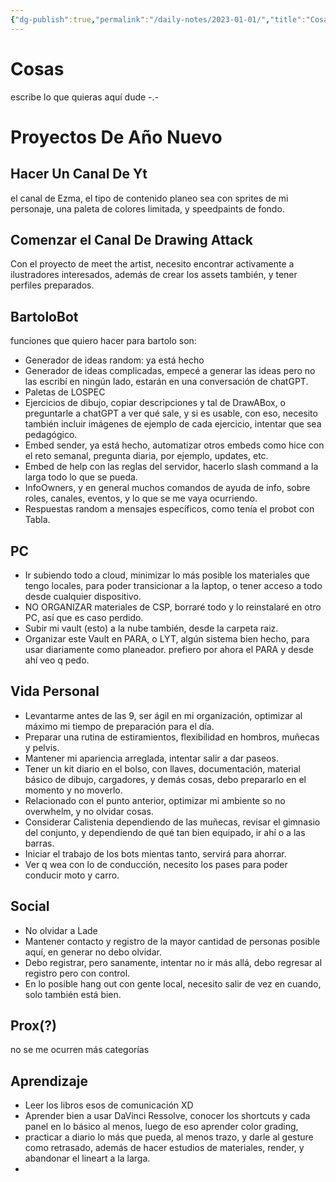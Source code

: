 ```yaml
---
{"dg-publish":true,"permalink":"/daily-notes/2023-01-01/","title":"Cosas","tags":["dailynotes"]}
---
```


# Cosas

escribe lo que quieras aquí dude -.-

# Proyectos De Año Nuevo
## Hacer Un Canal De Yt

el canal de Ezma, el tipo de contenido planeo sea con sprites de mi personaje, una paleta de colores limitada, y speedpaints de fondo.

## Comenzar el Canal De Drawing Attack

Con el proyecto de meet the artist, necesito encontrar activamente a ilustradores interesados, además de crear los assets también, y tener perfiles preparados.

## BartoloBot

funciones que  quiero hacer para bartolo son:

- Generador de ideas random: ya está hecho
- Generador de ideas complicadas, empecé a generar las ideas pero no las escribí en ningún lado, estarán en una conversación de chatGPT.
- Paletas de LOSPEC
- Ejercicios de dibujo, copiar descripciones y tal de DrawABox, o preguntarle a chatGPT a ver qué sale, y si es usable, con eso, necesito también incluir imágenes de ejemplo de cada ejercicio, intentar que sea pedagógico.
- Embed sender, ya está hecho, automatizar otros embeds como hice con el reto semanal, pregunta diaria, por ejemplo, updates, etc.
- Embed de help con las reglas del servidor, hacerlo slash command a la larga todo lo que se pueda.
- InfoOwners, y en general muchos comandos de ayuda de info, sobre roles, canales, eventos, y lo que se me vaya ocurriendo.
- Respuestas random a mensajes específicos, como tenía el probot con Tabla.

## PC
- Ir subiendo todo a cloud, minimizar lo más posible los materiales que tengo locales, para poder transicionar a la laptop, o tener acceso a todo desde cualquier dispositivo.
- NO ORGANIZAR materiales de CSP, borraré todo y lo reinstalaré en otro PC, así que es caso perdido.
- Subir mi vault (esto) a la nube también, desde la carpeta raiz.
- Organizar este Vault en PARA, o LYT, algún sistema bien hecho, para usar diariamente como planeador. prefiero por ahora el PARA y desde ahí veo q pedo.

## Vida Personal
- Levantarme antes de las 9, ser ágil en mi organización, optimizar al máximo mi tiempo de preparación para el día.
- Preparar una rutina de estiramientos, flexibilidad en hombros, muñecas y pelvis.
- Mantener mi apariencia arreglada, intentar salir a dar paseos.
- Tener un kit diario en el bolso, con llaves, documentación, material básico de dibujo, cargadores, y demás cosas, debo prepararlo en el momento y no moverlo.
- Relacionado con el punto anterior, optimizar mi ambiente so no overwhelm, y no olvidar cosas.
- Considerar Calistenia dependiendo de las muñecas, revisar el gimnasio del conjunto, y dependiendo de qué tan bien equipado, ir ahí o a las barras.
- Iniciar el trabajo de los bots mientas tanto, servirá para ahorrar.
- Ver q wea con lo de conducción, necesito los pases para poder conducir moto y carro.

## Social
- No olvidar a Lade
- Mantener contacto y registro de la mayor cantidad de personas posible aquí, en generar no debo olvidar.
- Debo registrar, pero sanamente, intentar no ir más allá, debo regresar al registro pero con control.
- En lo posible hang out con gente local, necesito salir de vez en cuando, solo también está bien.

## Prox(?)

no se me ocurren más categorías

## Aprendizaje
- Leer los libros esos de comunicación XD
- Aprender bien a usar DaVinci Ressolve, conocer los shortcuts y cada panel en lo básico al menos, luego de eso aprender color grading,
- practicar a diario lo más que pueda, al menos trazo, y darle al gesture como retrasado, además de hacer estudios de materiales, render, y abandonar el lineart a la larga.
-
